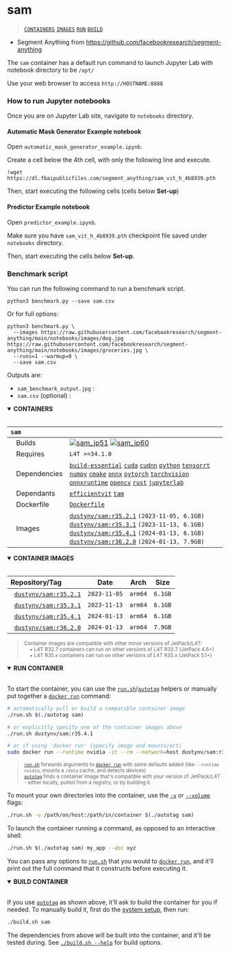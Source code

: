# sam

> [`CONTAINERS`](#user-content-containers) [`IMAGES`](#user-content-images) [`RUN`](#user-content-run) [`BUILD`](#user-content-build)


* Segment Anything from https://github.com/facebookresearch/segment-anything

The `sam` container has a default run command to launch Jupyter Lab with notebook directory to be `/opt/`

Use your web browser to access `http://HOSTNAME:8888`

### How to run Jupyter notebooks

Once you are on Jupyter Lab site, navigate to `notebooks` directory.

#### Automatic Mask Generator Example notebook

Open `automatic_mask_generator_example.ipynb`.

Create a cell below the 4th cell, with only the following line and execute.

```
!wget https://dl.fbaipublicfiles.com/segment_anything/sam_vit_h_4b8939.pth
```

Then, start executing the following cells (cells below **Set-up**)

#### Predictor Example notebook

Open `predictor_example.ipynb`.

Make sure you have `sam_vit_h_4b8939.pth` checkpoint file saved under `notebooks` directory.

Then, start executing the cells below **Set-up**.

### Benchmark script

You can run the following command to run a benchmark script.

```
python3 benchmark.py --save sam.csv
```

Or for full options:

```
python3 benchmark.py \
  --images https://raw.githubusercontent.com/facebookresearch/segment-anything/main/notebooks/images/dog.jpg  https://raw.githubusercontent.com/facebookresearch/segment-anything/main/notebooks/images/groceries.jpg \
  --runs=1 --warmup=0 \
  --save sam.csv
```

Outputs are:

- `sam_benchmark_output.jpg` :
- `sam.csv` (optional) : 

<details open>
<summary><b><a id="containers">CONTAINERS</a></b></summary>
<br>

| **`sam`** | |
| :-- | :-- |
| &nbsp;&nbsp;&nbsp;Builds | [![`sam_jp51`](https://img.shields.io/github/actions/workflow/status/dusty-nv/jetson-containers/sam_jp51.yml?label=sam:jp51)](https://github.com/dusty-nv/jetson-containers/actions/workflows/sam_jp51.yml) [![`sam_jp60`](https://img.shields.io/github/actions/workflow/status/dusty-nv/jetson-containers/sam_jp60.yml?label=sam:jp60)](https://github.com/dusty-nv/jetson-containers/actions/workflows/sam_jp60.yml) |
| &nbsp;&nbsp;&nbsp;Requires | `L4T >=34.1.0` |
| &nbsp;&nbsp;&nbsp;Dependencies | [`build-essential`](/packages/build-essential) [`cuda`](/packages/cuda/cuda) [`cudnn`](/packages/cuda/cudnn) [`python`](/packages/python) [`tensorrt`](/packages/tensorrt) [`numpy`](/packages/numpy) [`cmake`](/packages/cmake/cmake_pip) [`onnx`](/packages/onnx) [`pytorch`](/packages/pytorch) [`torchvision`](/packages/pytorch/torchvision) [`onnxruntime`](/packages/onnxruntime) [`opencv`](/packages/opencv) [`rust`](/packages/rust) [`jupyterlab`](/packages/jupyterlab) |
| &nbsp;&nbsp;&nbsp;Dependants | [`efficientvit`](/packages/vit/efficientvit) [`tam`](/packages/vit/tam) |
| &nbsp;&nbsp;&nbsp;Dockerfile | [`Dockerfile`](Dockerfile) |
| &nbsp;&nbsp;&nbsp;Images | [`dustynv/sam:r35.2.1`](https://hub.docker.com/r/dustynv/sam/tags) `(2023-11-05, 6.1GB)`<br>[`dustynv/sam:r35.3.1`](https://hub.docker.com/r/dustynv/sam/tags) `(2023-11-13, 6.1GB)`<br>[`dustynv/sam:r35.4.1`](https://hub.docker.com/r/dustynv/sam/tags) `(2024-01-13, 6.1GB)`<br>[`dustynv/sam:r36.2.0`](https://hub.docker.com/r/dustynv/sam/tags) `(2024-01-13, 7.9GB)` |

</details>

<details open>
<summary><b><a id="images">CONTAINER IMAGES</a></b></summary>
<br>

| Repository/Tag | Date | Arch | Size |
| :-- | :--: | :--: | :--: |
| &nbsp;&nbsp;[`dustynv/sam:r35.2.1`](https://hub.docker.com/r/dustynv/sam/tags) | `2023-11-05` | `arm64` | `6.1GB` |
| &nbsp;&nbsp;[`dustynv/sam:r35.3.1`](https://hub.docker.com/r/dustynv/sam/tags) | `2023-11-13` | `arm64` | `6.1GB` |
| &nbsp;&nbsp;[`dustynv/sam:r35.4.1`](https://hub.docker.com/r/dustynv/sam/tags) | `2024-01-13` | `arm64` | `6.1GB` |
| &nbsp;&nbsp;[`dustynv/sam:r36.2.0`](https://hub.docker.com/r/dustynv/sam/tags) | `2024-01-13` | `arm64` | `7.9GB` |

> <sub>Container images are compatible with other minor versions of JetPack/L4T:</sub><br>
> <sub>&nbsp;&nbsp;&nbsp;&nbsp;• L4T R32.7 containers can run on other versions of L4T R32.7 (JetPack 4.6+)</sub><br>
> <sub>&nbsp;&nbsp;&nbsp;&nbsp;• L4T R35.x containers can run on other versions of L4T R35.x (JetPack 5.1+)</sub><br>
</details>

<details open>
<summary><b><a id="run">RUN CONTAINER</a></b></summary>
<br>

To start the container, you can use the [`run.sh`](/docs/run.md)/[`autotag`](/docs/run.md#autotag) helpers or manually put together a [`docker run`](https://docs.docker.com/engine/reference/commandline/run/) command:
```bash
# automatically pull or build a compatible container image
./run.sh $(./autotag sam)

# or explicitly specify one of the container images above
./run.sh dustynv/sam:r35.4.1

# or if using 'docker run' (specify image and mounts/ect)
sudo docker run --runtime nvidia -it --rm --network=host dustynv/sam:r35.4.1
```
> <sup>[`run.sh`](/docs/run.md) forwards arguments to [`docker run`](https://docs.docker.com/engine/reference/commandline/run/) with some defaults added (like `--runtime nvidia`, mounts a `/data` cache, and detects devices)</sup><br>
> <sup>[`autotag`](/docs/run.md#autotag) finds a container image that's compatible with your version of JetPack/L4T - either locally, pulled from a registry, or by building it.</sup>

To mount your own directories into the container, use the [`-v`](https://docs.docker.com/engine/reference/commandline/run/#volume) or [`--volume`](https://docs.docker.com/engine/reference/commandline/run/#volume) flags:
```bash
./run.sh -v /path/on/host:/path/in/container $(./autotag sam)
```
To launch the container running a command, as opposed to an interactive shell:
```bash
./run.sh $(./autotag sam) my_app --abc xyz
```
You can pass any options to [`run.sh`](/docs/run.md) that you would to [`docker run`](https://docs.docker.com/engine/reference/commandline/run/), and it'll print out the full command that it constructs before executing it.
</details>
<details open>
<summary><b><a id="build">BUILD CONTAINER</b></summary>
<br>

If you use [`autotag`](/docs/run.md#autotag) as shown above, it'll ask to build the container for you if needed.  To manually build it, first do the [system setup](/docs/setup.md), then run:
```bash
./build.sh sam
```
The dependencies from above will be built into the container, and it'll be tested during.  See [`./build.sh --help`](/jetson_containers/build.py) for build options.
</details>
